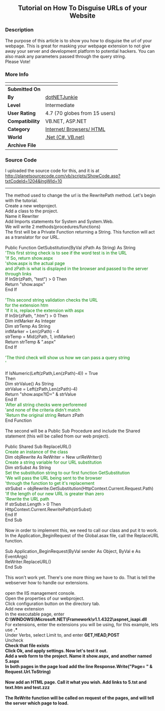 ﻿<div align="center">

## Tutorial on How To Disguise URLs of your Website


</div>

### Description

The purpose of this article is to show you how to disguise the url of your webpage. This is great for masking your webpage extension to not give away your server and development platform to potential hackers. You can also mask any parameters passed through the query string.<br>Please Vote!
 
### More Info
 


<span>             |<span>
---                |---
**Submitted On**   |
**By**             |[dotNETJunkie](https://github.com/Planet-Source-Code/PSCIndex/blob/master/ByAuthor/dotnetjunkie.md)
**Level**          |Intermediate
**User Rating**    |4.7 (70 globes from 15 users)
**Compatibility**  |VB\.NET, ASP\.NET
**Category**       |[Internet/ Browsers/ HTML](https://github.com/Planet-Source-Code/PSCIndex/blob/master/ByCategory/internet-browsers-html__10-9.md)
**World**          |[\.Net \(C\#, VB\.net\)](https://github.com/Planet-Source-Code/PSCIndex/blob/master/ByWorld/net-c-vb-net.md)
**Archive File**   |[](https://github.com/Planet-Source-Code/dotnetjunkie-tutorial-on-how-to-disguise-urls-of-your-website__10-1202/archive/master.zip)





### Source Code

I uploaded the source code for this, and it is at http://planetsourcecode.com/vb/scripts/ShowCode.asp?txtCodeId=1204&lngWId=10<hr>The method used to change the url is the RewritePath method. Let's begin with the tutorial.
<br>
Create a new webproject.<br>
Add a class to the project.<br>Name it Rewriter<br>Add Imports statements for System and System.Web.<br>
We will write 2 methods(procedures/functions)<br>
The first will be a Private Function returning a String. This function will act as a translator for our URL.<br><br>
Public Function GetSubstitution(ByVal zPath As String) As String<br>
<font color=green>'This first string check is to see if the word test is in the URL<br>'If So, return show.aspx<br>'show.aspx is the actual page<br>and zPath is what is displayed in the browser and passed to the server through links</font><br>
 If InStr(zPath, "test") > 0 Then<br>
  Return "show.aspx"<br>
 End If<br>
<br><font color=green>'This second string validation checks the URL<br>for the extension htm<br>'If it is, replace the extension with aspx</font><br>
 If InStr(zPath, ".htm") > 0 Then<br>
  Dim intMarker As Integer<br>
  Dim strTemp As String<br>
  intMarker = Len(zPath) - 4<br>
  strTemp = Mid(zPath, 1, intMarker)<br>
  Return strTemp & ".aspx"<br>
 End If<br>
<br><font color=green>'The third check will show us how we can pass a query string<br>'</font><br><br>
 If IsNumeric(Left(zPath,Len(zPath)-4)) = True<br> Then<br>
  Dim strValue() As String<br>
  strValue = Left(zPath,Len(zPath)-4)<br>
  Return "show.aspx?ID=" & strValue<br>
 End If<br>
<font color=green>'After all string checks were perforemed<br>'and none of the criteria didn't match<br>'Return the original string</font>
 Return zPath<br>
 End Function<br>
<br>The second will be a Public Sub Procedure and include the Shared statement (this will be called from our web project). <br><br>
Public Shared Sub ReplaceURL()<br>
<font color=green>Create an instance of the class</font><br>
 Dim objRewrite As ReWriter = New urlReWriter()<br>
<font color=green>Create a string variable for our URL substitution</font><br>
 Dim strSubst As String<br>
<font color=green>Set the substitution string to our first function GetSubstitution<br>'We will pass the URL being sent to the browser<br>'through the function to get it's replacement</font><br>
 strSubst = objRewrite.GetSubstitution(HttpContext.Current.Request.Path)<br>
<font color=green>'If the length of our new URL is greater than zero<br>'Rewrite the URL path</font><br>
 If strSubst.Length > 0 Then<br>
  HttpContext.Current.RewritePath(strSubst)<br>
 End If<br>
 End Sub<br>
<br>Now in order to implement this, we need to call our class and put it to work.<br>In the Application_BeginRequest of the Global.asax file, call the ReplaceURL function.<br><br>Sub Application_BeginRequest(ByVal sender As Object, ByVal e As EventArgs)<br>
 ReWriter.ReplaceURL()<br>
 End Sub<br><br>This won't work yet. There's one more thing we have to do. That is tell the webserver how to handle our extensions.<br><br>open the IIS management console.<br>Open the properties of our webproject.<br>Click configuration button on the directory tab.<br>Add new extension<br>In the executable page, enter <b>C:\WINDOWS\Microsoft.NET\Framework\v1.1.4322\aspnet_isapi.dll</b><br>For extensions, enter the extensions you will be using, for this example, lets use <b>.*</b><br>Under Verbs, select Limit to, and enter <b>GET,HEAD,POST</b><br>Uncheck <b><br>Check that file exists<b><br>Click Ok, and apply settings. Now let's test it out.<br>Add a web form to the project. Name it <b>show.aspx</b>, and another named <b>5.aspx<br>In both pages in the page load add the line <b>Response.Write("Page= " & Request.Url.ToString)</b><br><br>Now add an HTML page. Call it what you wish. Add links to <b>5.tst</b> and <b>text.htm</b> and <b>test.zzz</b><br><br>The ReWrite function will be called on request of the pages, and will tell the server which page to load.

